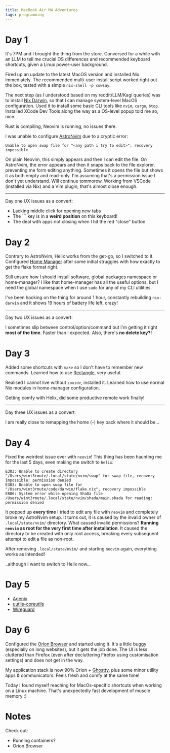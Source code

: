 ```yaml
---
title: MacBook Air M4 Adventures
tags: programming
---
```


# Day 1

It's 7PM and I brought the thing from the store. Conversed for a while with an
LLM to tell me crucial OS differences and recommended keyboard shortcuts, given
a Linux power-user background.

Fired up an update to the latest MacOS version and installed Nix immediately.
The recommended multi-user install script worked right out the box, tested with
a simple `nix-shell -p cowsay`.

The next step (as I understood based on my reddit/LLM/Kagi queries) was to
install [Nix Darwin](https://github.com/nix-darwin/nix-darwin), so that I can
manage system-level MacOS configuration. Used it to install some basic CLI
tools like `nvim`, `cargo`, `btop`. Installed XCode Dev Tools along the way as
a OS-level popup told me so, nice.

Rust is compiling, Neovim is running, no issues there.

I was unable to configure [AstroNvim](https://astronvim.com/) due to a cryptic error:

```
Unable to open swap file for "<any path i try to edit>", recovery impossible
```

On plain Neovim, this simply appears and then I can edit the file. On
AstroNvim, the error appears and then it snaps back to the file explorer,
preventing me form editing anything. Sometimes it opens the file but shows it
as both empty and read-only. I'm assuming that's a permission issue I don't yet
understand. Will continue tommorow. Working from VSCode (installed via Nix) and
a Vim plugin, that's almost close enough.

---

Day one UX issues as a convert:

- Lacking middle click for opening new tabs
- The ``` key is in a **weird position** on this keyboard!
- The deal with apps not closing when I hit the red "close" button

# Day 2

Contrary to AstroNvim, Helix works from the get-go, so I switched to it.
Configured [Home Manager](https://github.com/nix-community/home-manager) after
some initial struggles with how exactly to get the flake format right.

Still unsure how I should install software, global packages namespace or
home-manager? I like that home-manager has all the useful options, but I need
the global namespace when I use `sudo` for any of my CLI utilities.

I've been hacking on the thing for around 1 hour, constantly rebuilding
`nix-darwin` and it shows 19 hours of battery life left, crazy!

---

Day two UX issues as a convert:

I sometimes slip between control/option/command but I'm getting it right **most
of the time**. Faster than I expected. Also, there's **no delete key?!**

# Day 3

Added some shortcuts with `make` so I don't have to remember new commands.
Learned how to use [Rectangle](https://rectangleapp.com/), very useful.

Realised I cannot live without `zoxide`, installed it. Learned how to use normal
Nix modules in home-manager configuration.

Getting comfy with Helix, did some productive remote work finally!

---

Day three UX issues as a convert:

I am really close to remapping the home (`~`) key back where it should be...

# Day 4

Fixed the weirdest issue ever with `neovim`! This thing has been haunting me for
the last 5 days, even making me switch to `helix`:

```
E303: Unable to create directory "/Users/wint3rmute/.local/state/nvim/swap" for swap file, recovery impossible: permission denied
E303: Unable to open swap file for "/Users/wint3rmute/code/darwin/flake.nix", recovery impossible
E886: System error while opening ShaDa file /Users/wint3rmute/.local/state/nvim/shada/main.shada for reading: permission denied
```

It popped up **every time** I tried to edit any file with `neovim` and
completely broke my AstroNvim setup. It turns out, it is caused by the invalid
owner of `.local/state/nvim/` directory. What caused invalid permissions?
**Running `neovim` as root for the very first time after installation**. It
caused the  directory to be created with only root access, breaking every
subsequent attempt to edit a file as non-root.

After removing `.local/state/nvim/` and starting `neovim` again, everything
works as intended!

..although I want to switch to Helix now...

# Day 5

- [Agenix](https://github.com/ryantm/agenix)
- [uutils-coreutils](https://github.com/uutils/coreutils)
- [Wireguard](https://www.wireguard.com)

# Day 6

Configured the [Orion Browser](https://kagi.com/orion/) and started using it.
It's a little buggy (especially on long websites), but it gets the job done.
The UI is less cluttered than Firefox (even after decluttering Firefox using
customisation settings) and does not get in the way.

My application stack is now 90% Orion + [Ghostty](https://ghostty.org), plus
some minor utility apps & communicators. Feels fresh and comfy at the same time!

Today I found myself reaching for MacOs-specific shortcuts when working on a
Linux machine. That's unexpectedly fast development of muscle memory :)

# Notes

Check out:

- Running containers?
- Orion Browser
